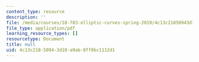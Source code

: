 ```yaml
---
content_type: resource
description: ''
file: /media/courses/18-783-elliptic-curves-spring-2019/4c13c21850943d10a9ab8ff8bc1112d1_MIT18_783S19_lec14.pdf
file_type: application/pdf
learning_resource_types: []
resourcetype: Document
title: null
uid: 4c13c218-5094-3d10-a9ab-8ff8bc1112d1
---
```

